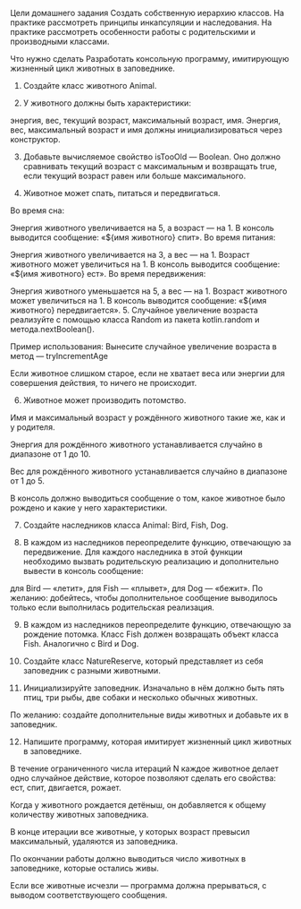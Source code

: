Цели домашнего задания 
Создать собственную иерархию классов.
На практике рассмотреть принципы инкапсуляции и наследования.
На практике рассмотреть особенности работы с родительскими и производными классами.


Что нужно сделать
Разработать консольную программу, имитирующую жизненный цикл животных в заповеднике.

1. Создайте класс животного Animal.

2. У животного должны быть характеристики:

энергия,
вес, 
текущий возраст,
максимальный возраст,
имя.
Энергия, вес, максимальный возраст и имя должны инициализироваться через конструктор.

3.  Добавьте вычисляемое свойство isTooOld — Boolean. Оно должно сравнивать текущий возраст с максимальным и возвращать true, если текущий возраст равен или больше максимального.

4. Животное может спать, питаться и передвигаться. 

Во время сна: 

Энергия животного увеличивается на 5, а возраст — на 1.
В консоль выводится сообщение: «${имя животного} спит».
Во время питания:

Энергия животного увеличивается на 3, а вес — на 1.
Возраст животного может увеличиться на 1.
В консоль выводится сообщение: «${имя животного} ест».
Во время передвижения: 

Энергия животного уменьшается на 5, а вес — на 1.
Возраст животного может увеличиться на 1.
В консоль выводится сообщение: «${имя животного} передвигается».
5. Случайное увеличение возраста реализуйте с помощью класса Random из пакета kotlin.random и метода.nextBoolean().

Пример использования:
 Вынесите случайное увеличение возраста в метод — tryIncrementAge

Если животное слишком старое, если не хватает веса или энергии для совершения действия, то ничего не происходит.

6. Животное может производить потомство. 

Имя и максимальный возраст у рождённого животного такие же, как и у родителя.

Энергия для рождённого животного устанавливается случайно в диапазоне от 1 до 10. 

Вес для рождённого животного устанавливается случайно в диапазоне от 1 до 5. 

В консоль должно выводиться сообщение о том, какое животное было рождено и какие у него характеристики.

7. Создайте наследников класса Animal: Bird, Fish, Dog. 

8. В каждом из наследников переопределите функцию, отвечающую за передвижение. Для каждого наследника в этой функции необходимо вызвать родительскую реализацию и дополнительно вывести в консоль сообщение:

для Bird — «летит», 
для Fish — «плывет», 
для Dog — «бежит». 
По желанию: добейтесь, чтобы дополнительное сообщение выводилось только если выполнилась родительская реализация.

9. В каждом из наследников переопределите функцию, отвечающую за рождение потомка. Класс Fish должен возвращать объект класса Fish. Аналогично с Bird и Dog.

10. Создайте класс NatureReserve, который представляет из себя заповедник с разными животными.

11. Инициализируйте заповедник. Изначально в нём должно быть пять птиц, три рыбы, две собаки и несколько обычных животных. 

По желанию: создайте дополнительные виды животных и добавьте их в заповедник. 

12. Напишите программу, которая имитирует жизненный цикл животных в заповеднике. 

В течение ограниченного числа итераций N каждое животное делает одно случайное действие, которое позволяют сделать его свойства: ест, спит, двигается, рожает. 

Когда у животного рождается детёныш, он добавляется к общему количеству животных заповедника. 

В конце итерации все животные, у которых возраст превысил максимальный, удаляются из заповедника. 

По окончании работы должно выводиться число животных в заповеднике, которые остались живы. 

Если все животные исчезли — программа должна прерываться, с выводом соответствующего сообщения.

